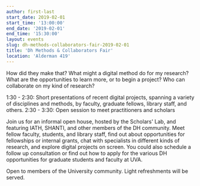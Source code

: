 ```yaml
---
author: first-last
start_date: 2019-02-01
start_time: '13:00:00'
end_date: '2019-02-01'
end_time: '15:30:00'
layout: events
slug: dh-methods-collaborators-fair-2019-02-01
title: 'Dh Methods & Collaborators Fair'
location: 'Alderman 419'
---
```

How did they make that?
What might a digital method do for my research?
What are the opportunities to learn more, or to begin a project?
Who can collaborate on my kind of research?

1:30 - 2:30: Short presentations of recent digital projects, spanning a variety of disciplines and methods, by faculty, graduate fellows, library staff, and others.
2:30 - 3:30: Open session to meet practitioners and scholars

Join us for an informal open house, hosted by the Scholars' Lab, and featuring IATH, SHANTI, and other members of the DH community. Meet fellow faculty, students, and library staff, find out about opportunities for fellowships or internal grants, chat with specialists in different kinds of research, and explore digital projects on screen.  You could also schedule a follow up consultation or find out how to apply for the various DH opportunities for graduate students and faculty at UVA.

Open to members of the University community.  Light refreshments will be served.